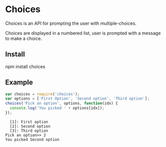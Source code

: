 # Choices

Choices is an API for prompting the user with multiple-choices.

Choices are displayed in a numbered list, user is prompted with a message to make a choice.

## Install
npm install choices

## Example
```javascript
var choices = require('choices');
var options = ['First Option', 'Second option', 'Third option'];
choices('Pick an option', options, function(idx) {
  console.log('You picked ' + options[idx]);
});
```

```text
  [1]: First option
  [2]: Second option
  [3]: Third option
Pick an option>> 2
You picked Second option
```
